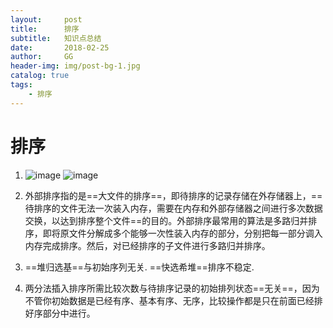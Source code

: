 ```yaml
---
layout:     post
title:      排序
subtitle:   知识点总结
date:       2018-02-25
author:     GG
header-img: img/post-bg-1.jpg
catalog: true
tags:
    - 排序
---
```


# 排序
1. ![image](F:/photo/1.jpg)    ![image](F:/photo/2.jpg)

2. 外部排序指的是==大文件的排序==，即待排序的记录存储在外存储器上，==待排序的文件无法一次装入内存，需要在内存和外部存储器之间进行多次数据交换，以达到排序整个文件==的目的。外部排序最常用的算法是多路归并排序，即将原文件分解成多个能够一次性装入内存的部分，分别把每一部分调入内存完成排序。然后，对已经排序的子文件进行多路归并排序。
3. ==堆归选基==与初始序列无关. ==快选希堆==排序不稳定.
4. 两分法插入排序所需比较次数与待排序记录的初始排列状态==无关==，因为不管你初始数据是已经有序、基本有序、无序，比较操作都是只在前面已经排好序部分中进行。